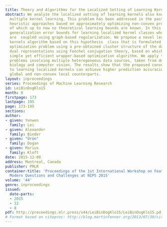 ```yaml
---
title: Theory and Algorithms for the Localized Setting of Learning Kernels
abstract: We analyze the localized setting of learning kernels also known as localized
  multiple kernel learning. This problem has been addressed in the past using rather
  heuristic approaches based on approximately optimizing non-convex problem formulations,
  of which up to now no theoretical learning bounds are known. In this paper, we show
  generalization error bounds for learning localized kernel classes where the localities
  are  coupled using graph-based regularization. We propose a novel learning localized
  kernels algorithm based on this hypothesis  class that is formulated as a convex
  optimization problem using a pre-obtained cluster structure of the data. We derive
  dual representations using Fenchel conjugation theory, based on which we give a
  simple yet efficient wrapper-based optimization algorithm. We apply the method to
  problems involving multiple heterogeneous data sources, taken from domains of computational
  biology and computer vision. The results show that the proposed convex approach
  to learning localized kernels can achieve higher prediction accuracies than its
  global and non-convex local counterparts.
layout: inproceedings
series: Proceedings of Machine Learning Research
id: LeiBinDogKlo15
month: 0
firstpage: 173
lastpage: 195
page: 173-195
sections: 
author:
- given: Yunwen
  family: Lei
- given: Alexander
  family: Binder
- given: "Ürün"
  family: Dogan
- given: Marius
  family: Kloft
date: 2015-12-08
address: Montreal, Canada
publisher: PMLR
container-title: 'Proceedings of the 1st International Workshop on Feature Extraction:
  Modern Questions and Challenges at NIPS 2015'
volume: '44'
genre: inproceedings
issued:
  date-parts:
  - 2015
  - 12
  - 8
pdf: http://proceedings.mlr.press/v44/LeiBinDogKlo15/LeiBinDogKlo15.pdf
# Format based on citeproc: http://blog.martinfenner.org/2013/07/30/citeproc-yaml-for-bibliographies/
---
```

